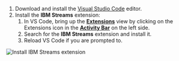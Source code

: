1.  Download and install the [Visual Studio Code](https://code.visualstudio.com/Download) editor.
2.  Install the **IBM Streams** extension:
    1.  In VS Code, bring up the [**Extensions**](https://code.visualstudio.com/docs/editor/extension-gallery) view by clicking on the Extensions icon in the [**Activity Bar**](https://code.visualstudio.com/docs/getstarted/userinterface) on the left side.
    1.  Search for the **IBM Streams** extension and install it.
    1.  Reload VS Code if you are prompted to.

<img src="/streamsx.documentation/images/vs-code/vs-code-install-streams-extension.png" alt="Install IBM Streams extension" class="vs-code-img" />
